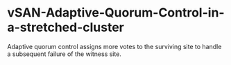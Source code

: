 # vSAN-Adaptive-Quorum-Control-in-a-stretched-cluster
Adaptive quorum control assigns more votes to the surviving site to handle a subsequent failure of the witness site. 
